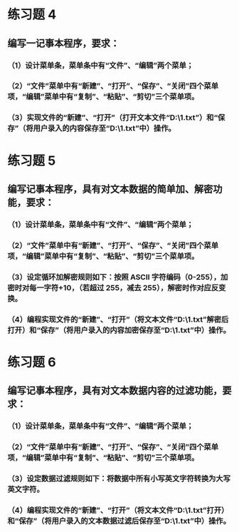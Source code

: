 # 练习题 4 
## 编写一记事本程序，要求： 
### （1）设计菜单条，菜单条中有“文件”、“编辑”两个菜单； 
### （2）“文件”菜单中有“新建”、“打开”、“保存”、“关闭”四个菜单项，“编辑”菜单中有“复制”、“粘贴”、“剪切”三个菜单项。 
### （3）实现文件的“新建”、“打开”（打开文本文件“D:\1.txt”）和“保存”（将用户录入的内容保存至“D:\1.txt”中）操作。 

# 练习题 5 
## 编写记事本程序，具有对文本数据的简单加、解密功能，要求： 
### （1）设计菜单条，菜单条中有“文件”、“编辑”两个菜单； 
### （2）“文件”菜单中有“新建”、“打开”、“保存”、“关闭”四个菜单项，“编辑”菜单中有“复制”、“粘贴”、“剪切”三个菜单项。 
### （3）设定循环加解密规则如下：按照 ASCII 字符编码（0-255），加密时对每一字符+10，（若超过 255，减去 255），解密时作对应反变换。 
### （4）编程实现文件的“新建”、“打开”（将文本文件“D:\1.txt”解密后打开）和“保存”（将用户录入的内容加密保存至“D:\1.txt”中）操作。 

# 练习题 6 
## 编写记事本程序，具有对文本数据内容的过滤功能，要求： 
### （1）设计菜单条，菜单条中有“文件”、“编辑”两个菜单； 
### （2）“文件”菜单中有“新建”、“打开”、“保存”、“关闭”四个菜单项，“编辑”菜单中有“复制”、“粘贴”、“剪切”三个菜单项。 
### （3）设定数据过滤规则如下：将数据中所有小写英文字符转换为大写英文字符。 
### （4）编程实现文件的“新建”、“打开”（将文本文件“D:\1.txt”打开）和“保存”（将用户录入的文本数据过滤后保存至“D:\1.txt”中）操作。